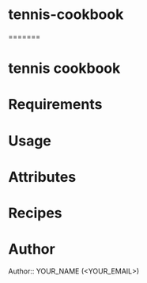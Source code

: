 tennis-cookbook
===============
=======
# tennis cookbook

# Requirements

# Usage

# Attributes

# Recipes

# Author

Author:: YOUR_NAME (<YOUR_EMAIL>)
